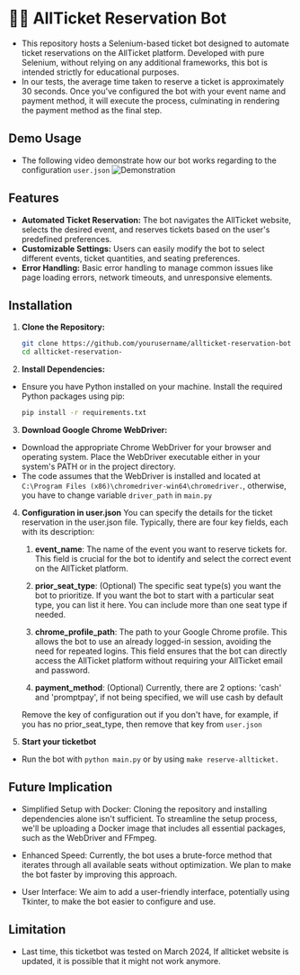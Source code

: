 # 🤏🎫 AllTicket Reservation Bot

- This repository hosts a Selenium-based ticket bot designed to automate ticket reservations on the AllTicket platform. Developed with pure Selenium, without relying on any additional frameworks, this bot is intended strictly for educational purposes. 
- In our tests, the average time taken to reserve a ticket is approximately 30 seconds. Once you've configured the bot with your event name and payment method, it will execute the process, culminating in rendering the payment method as the final step.

## Demo Usage
- The following video demonstrate how our bot works regarding to the configuration `user.json`
![Demonstration](https://github.com/wallik3/allticket-bot/blob/main/output/allticketbot%20example.mp4](https://github.com/wallik3/allticket-bot/blob/main/output/allticketbot%20example.gif?raw=true))

## Features

- **Automated Ticket Reservation:** The bot navigates the AllTicket website, selects the desired event, and reserves tickets based on the user's predefined preferences.
- **Customizable Settings:** Users can easily modify the bot to select different events, ticket quantities, and seating preferences.
- **Error Handling:** Basic error handling to manage common issues like page loading errors, network timeouts, and unresponsive elements.

## Installation

1. **Clone the Repository:**
   ```bash
   git clone https://github.com/yourusername/allticket-reservation-bot.git
   cd allticket-reservation-
   ```
   
2. **Install Dependencies:**
- Ensure you have Python installed on your machine. Install the required Python packages using pip:
    ```bash
    pip install -r requirements.txt
    ```

3. **Download Google Chrome WebDriver:**
- Download the appropriate Chrome WebDriver for your browser and operating system. Place the WebDriver executable either in your system's PATH or in the project directory.
- The code assumes that the WebDriver is installed and located at `C:\Program Files (x86)\chromedriver-win64\chromedriver.`, otherwise, you have to change variable `driver_path` in `main.py`

4. **Configuration in user.json**
You can specify the details for the ticket reservation in the user.json file. Typically, there are four key fields, each with its description:

    1. **event_name**: The name of the event you want to reserve tickets for. This field is crucial for the bot to identify and select the correct event on the AllTicket platform.
    
    2. **prior_seat_type**: (Optional) The specific seat type(s) you want the bot to prioritize. If you want the bot to start with a particular seat type, you can list it here. You can include more than one seat type if needed.
    
    3. **chrome_profile_path**: The path to your Google Chrome profile. This allows the bot to use an already logged-in session, avoiding the need for repeated logins. This field ensures that the bot can directly access the AllTicket platform without requiring your AllTicket email and password.
    
    4. **payment_method**: (Optional) Currently, there are 2 options: 'cash' and 'promptpay', if not being specified, we will use cash by default

    Remove the key of configuration out if you don't have, for example, if you has no prior_seat_type, then remove that key from `user.json`

5. **Start your ticketbot**
- Run the bot with `python main.py` or by using `make reserve-allticket.`

## Future Implication
- Simplified Setup with Docker: Cloning the repository and installing dependencies alone isn't sufficient. To streamline the setup process, we'll be uploading a Docker image that includes all essential packages, such as the WebDriver and FFmpeg.

- Enhanced Speed: Currently, the bot uses a brute-force method that iterates through all available seats without optimization. We plan to make the bot faster by improving this approach.

- User Interface: We aim to add a user-friendly interface, potentially using Tkinter, to make the bot easier to configure and use.

## Limitation
- Last time, this ticketbot was tested on March 2024, If allticket website is updated, it is possible that it might not work anymore. 
